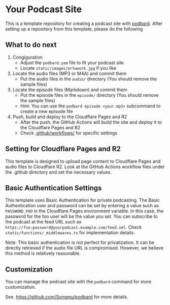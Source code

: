 # Your Podcast Site

This is a template repository for creating a podcast site with [podbard](https://github.com/Songmu/podbard). After setting up a repository from this template, please do the following

## What to do next

1. Congiguration
    - Adjust the `podbard.yam` file to fit your podcast site
    - Locate `static/images/artwwork.jpg` if you like
2. Locate the audio files (MP3 or M4A) and commit them
    - Put the audio files in the `audio/` directory (You should remove the sample files)
3. Locate the episode files (Markdown) and commit them
    - Put the episode files in the `episode/` directory (You should remove the sample files)
    - Hint: You can use the `podbard episode <your.mp3>` subcommand to create a new episode file
4. Push, build and deploy to the Cloudflare Pages and R2
    - After the push, the GitHub Actions will build the site and deploy it to the Cloudflare Pages and R2
    - Check [.github/workflows/](./.github/workflows/) for specific settings

## Setting for Cloudflare Pages and R2

This template is designed to upload page content to Cloudflare Pages and audio files to Cloudflare R2. Look at the GitHub Actions workflow files under the .github directory and set the necessary values.

## Basic Authentication Settings

This template uses Basic Authentication for private podcasting. The Basic Authentication user and password can be set by entering a value such as `PASSWORD_FOO` in the Cloudflare Pages environment variable. In this case, the password for the foo user will be the value you set. You can subscribe to the podcast at the feed URL such as `https://foo:password@yourpodcast.example.com/feed.xml`. Check `static/functions/_middlewares.ts` for implementation details.

Note: This basic authentication is not perfect for privatization. It can be directly retrieved if the audio file URL is compromised. However, we believe this method is relatively reasonable.

## Customization

You can manage the podcast site with the `podbard` command for more customization.

See. <https://github.com/Songmu/podbard> for more details.
